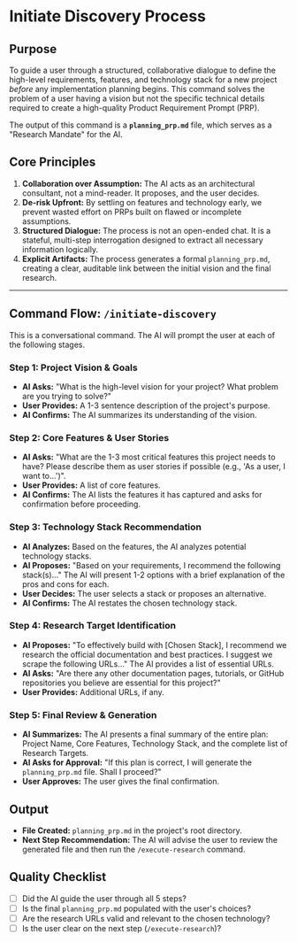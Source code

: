 # Initiate Discovery Process

## Purpose
To guide a user through a structured, collaborative dialogue to define the high-level requirements, features, and technology stack for a new project *before* any implementation planning begins. This command solves the problem of a user having a vision but not the specific technical details required to create a high-quality Product Requirement Prompt (PRP).

The output of this command is a **`planning_prp.md`** file, which serves as a "Research Mandate" for the AI.

## Core Principles
1.  **Collaboration over Assumption:** The AI acts as an architectural consultant, not a mind-reader. It proposes, and the user decides.
2.  **De-risk Upfront:** By settling on features and technology early, we prevent wasted effort on PRPs built on flawed or incomplete assumptions.
3.  **Structured Dialogue:** The process is not an open-ended chat. It is a stateful, multi-step interrogation designed to extract all necessary information logically.
4.  **Explicit Artifacts:** The process generates a formal `planning_prp.md`, creating a clear, auditable link between the initial vision and the final research.

---

## Command Flow: `/initiate-discovery`

This is a conversational command. The AI will prompt the user at each of the following stages.

### Step 1: Project Vision & Goals
- **AI Asks:** "What is the high-level vision for your project? What problem are you trying to solve?"
- **User Provides:** A 1-3 sentence description of the project's purpose.
- **AI Confirms:** The AI summarizes its understanding of the vision.

### Step 2: Core Features & User Stories
- **AI Asks:** "What are the 1-3 most critical features this project needs to have? Please describe them as user stories if possible (e.g., 'As a user, I want to...')".
- **User Provides:** A list of core features.
- **AI Confirms:** The AI lists the features it has captured and asks for confirmation before proceeding.

### Step 3: Technology Stack Recommendation
- **AI Analyzes:** Based on the features, the AI analyzes potential technology stacks.
- **AI Proposes:** "Based on your requirements, I recommend the following stack(s)..." The AI will present 1-2 options with a brief explanation of the pros and cons for each.
- **User Decides:** The user selects a stack or proposes an alternative.
- **AI Confirms:** The AI restates the chosen technology stack.

### Step 4: Research Target Identification
- **AI Proposes:** "To effectively build with [Chosen Stack], I recommend we research the official documentation and best practices. I suggest we scrape the following URLs..." The AI provides a list of essential URLs.
- **AI Asks:** "Are there any other documentation pages, tutorials, or GitHub repositories you believe are essential for this project?"
- **User Provides:** Additional URLs, if any.

### Step 5: Final Review & Generation
- **AI Summarizes:** The AI presents a final summary of the entire plan: Project Name, Core Features, Technology Stack, and the complete list of Research Targets.
- **AI Asks for Approval:** "If this plan is correct, I will generate the `planning_prp.md` file. Shall I proceed?"
- **User Approves:** The user gives the final confirmation.

## Output
- **File Created:** `planning_prp.md` in the project's root directory.
- **Next Step Recommendation:** The AI will advise the user to review the generated file and then run the `/execute-research` command.

## Quality Checklist
- [ ] Did the AI guide the user through all 5 steps?
- [ ] Is the final `planning_prp.md` populated with the user's choices?
- [ ] Are the research URLs valid and relevant to the chosen technology?
- [ ] Is the user clear on the next step (`/execute-research`)?

